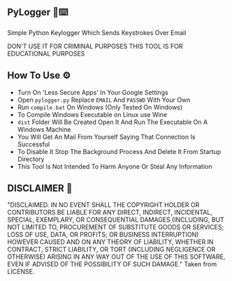 ## PyLogger 🐍⌨️

Simple Python Keylogger Which Sends Keystrokes Over Email

DON'T USE IT FOR CRIMINAL PURPOSES THIS TOOL IS FOR
EDUCATIONAL PURPOSES

## How To Use ⚙️

* Turn On 'Less Secure Apps' In Your Google Settings
* Open `pylogger.py` Replace `EMAIL` And `PASSWD` With Your Own
* Run `compile.bat` On Windows (Only Tested On Windows)
* To Compile Windows Executable on Linux use Wine
* `dist` Folder Will Be Created Open It And Run The Executable On A Windows Machine
* You Will Get An Mail From Yourself Saying That Connection Is Successful
* To Disable It Stop The Background Process And Delete It From Startup Directory
* This Tool Is Not Intended To Harm Anyone Or Steal Any Information

## DISCLAIMER 📝

"DISCLAIMED. IN NO EVENT SHALL THE COPYRIGHT HOLDER OR CONTRIBUTORS BE LIABLE FOR ANY DIRECT, INDIRECT, INCIDENTAL, SPECIAL, EXEMPLARY, OR CONSEQUENTIAL DAMAGES (INCLUDING, BUT NOT LIMITED TO, PROCUREMENT OF SUBSTITUTE GOODS OR SERVICES; LOSS OF USE, DATA, OR PROFITS; OR BUSINESS INTERRUPTION) HOWEVER CAUSED AND ON ANY THEORY OF LIABILITY, WHETHER IN CONTRACT, STRICT LIABILITY, OR TORT (INCLUDING NEGLIGENCE OR OTHERWISE) ARISING IN ANY WAY OUT OF THE USE OF THIS SOFTWARE, EVEN IF ADVISED OF THE POSSIBILITY OF SUCH DAMAGE." Taken from LICENSE.


